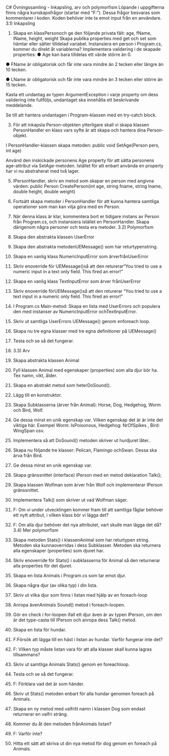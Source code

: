 C# Övningssamling - Inkapsling, arv och polymorfism
 Löpande i uppgifterna finns några kunskapsfrågor (startar med “F:”). Dessa frågor besvaras som
 kommentarer i koden. Koden behöver inte ta emot input från en användare.
 3.1) Inkapsling
 1. Skapa en klassPersonoch ge den följande privata fält:
 age, fName, lName, height, weight
 Skapa publika properties med get och set som hämtar eller sätter tilldelad variabel.
 Instansiera en person i Program.cs, kommer du direkt åt variablerna?
 Implementera validering i de skapade properties:
 ● Age kan bara tilldelas ett värde större än 0.

 ● FName är obligatorisk och får inte vara mindre än 2 tecken eller längre än 10
 tecken.
 
 ● LName är obligatorisk och får inte vara mindre än 3 tecken eller större än 15
 tecken.
 
 Kasta ett undantag av typen ArgumentException i varje property om dess
 validering inte fullföljs, undantaget ska innehålla ett beskrivande
 meddelande.
 
 Se till att hantera undantagen i Program-klassen med en try-catch block.
 
 3. För att inkapsla Person-objekten ytterligare skall vi skapa klassen PersonHandler
en klass vars syfte är att skapa och hantera dina Person-objekt.

 I PersonHandler-klassen skapa metoden:
 public void SetAge(Person pers, int age)
 
 Använd den inskickade personens Age property för att sätta personens age-attribut
 via SetAge-metoden. Istället för att enbart använda en property har vi nu
 abstraherat med två lager.
 
 5. IPersonHandler, skriv en metod som skapar en person med angivna värden:
 public Person CreatePerson(int age, string fname,
 string lname, double height, double weight)
 6. Fortsätt skapa metoder i PersonHandler för att kunna hantera samtliga
 operationer som man kan vilja göra med en Person.
7. När denna klass är klar, kommentera bort er tidigare instans av Person från
 Program.cs, och instansiera istället en PersonHandler. Skapa därigenom några
 personer och testa era metoder.
 3.2) Polymorfism
 1. Skapa den abstrakta klassen UserError
 2. Skapa den abstrakta metodenUEMessage() som har returtypenstring.
 3. Skapa en vanlig klass NumericInputError som ärverfrånUserError
 4. Skriv enoverride för UEMessage()så att den returerar“You tried to use a
 numeric input in a text only field. This fired an error!”
 5. Skapa en vanlig klass TextInputError som ärver frånUserError
 6. Skriv enoverride förUEMessage()så att den returerar “You tried to use a text
 input in a numeric only field. This fired an error!”
 7. I Program.cs Main-metod: Skapa en lista med UserErrors och populera den med
 instanser av NumericInputError ochTextInputError.
 8. Skriv ut samtliga UserErrors UEMessage() genom enforeach loop.
 9. Skapa nu tre egna klasser med tre egna definitioner på UEMessage()
 10. Testa och se så det fungerar.

 11.  3.3) Arv
 1. Skapa  abstrakta klassen Animal
 2. Fyll klassen Animal med egenskaper (properties) som alla djur bör ha. Tex namn,
 vikt, ålder.
 3. Skapa en abstrakt metod som heterDoSound().
 4. Lägg till en konstruktor.
 5. Skapa Subklasserna (ärver från Animal): Horse, Dog, Hedgehog, Worm och
 Bird, Wolf.
 6. Ge dessa minst en unik egenskap var. Vilken egenskap det är är inte det viktiga här.
 Exempel Worm: IsPoisonous, Hedgehog: NrOfSpikes , Bird: WingSpan  osv.
 7. Implementera så att DoSound() metoden skriver ut hurdjuret låter..
 8. Skapa nu följande tre klasser: Pelican, Flamingo ochSwan. Dessa ska ärva
 från Bird.
 9. Ge dessa minst en unik egenskap var.
 10. Skapa gränssnittet (interface) IPerson med en metod deklaration Talk();
11. Skapa klassen Wolfman som ärver från Wolf och implementerar IPerson
 gränssnittet.
 12. Implementera Talk() som skriver ut vad Wolfman säger.
 13. F: Om vi under utvecklingen kommer fram till att samtliga fåglar behöver ett nytt
 attribut, i vilken klass bör vi lägga det?
 14. F: Om alla djur behöver det nya attributet, vart skulle man lägga det då?
 3.4) Mer polymorfism
 1. Skapa metoden Stats() i klassenAnimal som har returtypen string.
 Metoden ska kunnaoverridas i dess Subklasser.  Metoden ska returnera alla
 egenskaper (properties) som djuret har.
 2. Skriv enoverride för Stats() i subklasserna för Animal så den returnerar alla
 properties för det djuret.
 3. Skapa en lista Animals i Program.cs som tar emot djur.
 4. Skapa några djur (av olika typ) i din lista.
 5. Skriv ut vilka djur som finns i listan med hjälp av en foreach-loop
 6. Anropa ävenAnimals Sound() metod i foreach-loopen.
 7. Gör en check i for-loopen ifall ett djur även är av typen IPerson, om den är det
 type-casta till IPerson och anropa dess Talk() metod.
 8. Skapa en lista för hundar.
 9. F:Försök att lägga till en häst i listan av hundar. Varför fungerar inte det?
 10. F: Vilken typ måste listan vara för att alla klasser skall kunna lagras tillsammans?
 11. Skriv ut samtliga Animals Stats() genom en foreachloop.
 12. Testa och se så det fungerar.
 13. F: Förklara vad det är som händer.
 14. Skriv ut Stats() metoden enbart för alla hundar genomen foreach på
 Animals.
 15. Skapa en ny metod med valfritt namn  i klassen Dog som endast returnerar en valfri
 sträng.
 16. Kommer du åt den metoden frånAnimals listan?
 17. F: Varför inte?
 18. Hitta ett sätt att skriva ut din nya metod för dog genom en foreach på Animals.
